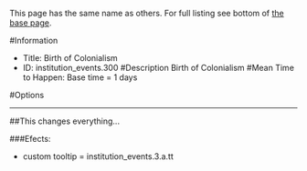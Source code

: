 This page has the same name as others. For full listing see bottom of [the base page](birth_of_colonialism.md).

#Information
 - Title: Birth of Colonialism
 - ID: institution_events.300
#Description
Birth of Colonialism
#Mean Time to Happen:
Base time = 1 days

#Options

___
##This changes everything...

###Efects:<ul><li>custom tooltip = institution_events.3.a.tt</li></ul>
